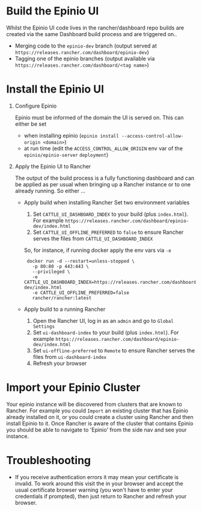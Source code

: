 
# Build the Epinio UI
Whilst the Epinio UI code lives in the rancher/dashboard repo builds are created via the same Dashboard build process and are triggered on..

- Merging code to the `epinio-dev` branch (output served at `https://releases.rancher.com/dashboard/epinio-dev`)
- Tagging one of the epinio branches (output available via `https://releases.rancher.com/dashboard/<tag name>`)

# Install the Epinio UI

1. Configure Epinio

   Epinio must be informed of the domain the UI is served on. This can either be set 
   * when installing epinio (`epinio install --access-control-allow-origin <domain>`)
   * at run time (edit the `ACCESS_CONTROL_ALLOW_ORIGIN` env var of the `epinio/epinio-server` `deployment`)
2. Apply the Epinio UI to Rancher

   The output of the build process is a fully functioning dashboard and can be applied as per usual when bringing up a Rancher instance or to one already running. So either ...
   * Apply build when installing Rancher
     Set two environment variables
     1. Set `CATTLE_UI_DASHBOARD_INDEX` to your build (plus `index.html`). For example `https://releases.rancher.com/dashboard/epinio-dev/index.html`
     1. Set `CATTLE_UI_OFFLINE_PREFERRED` to `false` to ensure Rancher serves the files from `CATTLE_UI_DASHBOARD_INDEX`

     So, for instance, if running docker apply the env vars via `-e`
     ```
      docker run -d --restart=unless-stopped \
        -p 80:80 -p 443:443 \
        --privileged \
        -e CATTLE_UI_DASHBOARD_INDEX=https://releases.rancher.com/dashboard/epinio-dev/index.html
        -e CATTLE_UI_OFFLINE_PREFERRED=false
        rancher/rancher:latest
     ```
   * Apply build to a running Rancher
     1. Open the Rancher UI, log in as an `admin` and go to `Global Settings`
     1. Set `ui-dashboard-index` to your build (plus `index.html`). For example `https://releases.rancher.com/dashboard/epinio-dev/index.html`
     1. Set `ui-offline-preferred` to `Remote` to ensure Rancher serves the files from `ui-dashboard-index`
     1. Refresh your browser

# Import your Epinio Cluster

Your epinio instance will be discovered from clusters that are known to Rancher. For example you could `Import` an existing cluster that has Epinio already installed on it, or you could create a cluster using Rancher and then install Epinio to it. Once Rancher is aware of the cluster that contains Epinio you should be able to navigate to 'Epinio' from the side nav and see your instance.

# Troubleshooting
- If you receive authentication errors it may mean your certificate is invalid. To work around this visit the <epinio url> in your browser and accept the usual certificate browser warning (you won't have to enter your credentials if prompted), then just return to Rancher and refresh your browser.

